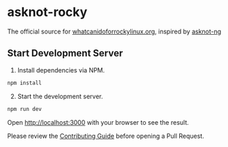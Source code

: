 # asknot-rocky

The official source for [whatcanidoforrockylinux.org](https://whatcanidoforrockylinux.org), inspired by [asknot-ng](https://github.com/fedora-infra/asknot-ng)

## Start Development Server

1. Install dependencies via NPM.

```bash
npm install
```

2. Start the development server.

```bash
npm run dev
```

Open [http://localhost:3000](http://localhost:3000) with your browser to see the result.

Please review the [Contributing Guide](https://github.com/rocky-linux/asknot-rocky/blob/develop/CONTRIBUTING.md) before opening a Pull Request.
